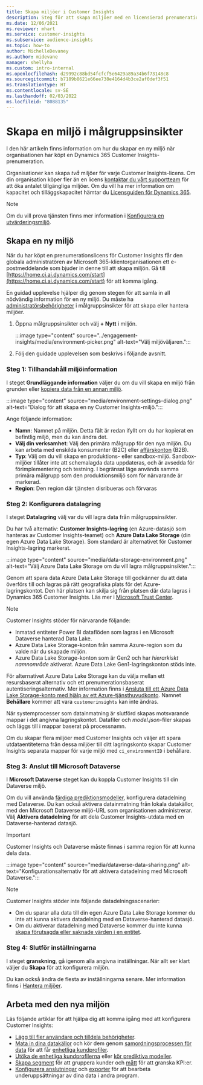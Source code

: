```yaml
---
title: Skapa miljöer i Customer Insights
description: Steg för att skapa miljöer med en licensierad prenumeration för Dynamics 365 Customer Insights.
ms.date: 12/06/2021
ms.reviewer: mhart
ms.service: customer-insights
ms.subservice: audience-insights
ms.topic: how-to
author: MichelleDevaney
ms.author: midevane
manager: shellyha
ms.custom: intro-internal
ms.openlocfilehash: d29992c88bd54fcfcf5e6429a89a34b6f73148c8
ms.sourcegitcommit: b7189b8621e66ee738e4164d4b3ce2af0def3f51
ms.translationtype: HT
ms.contentlocale: sv-SE
ms.lasthandoff: 02/03/2022
ms.locfileid: "8088135"
---
```

# <a name="create-an-environment-in-audience-insights"></a>Skapa en miljö i målgruppsinsikter

I den här artikeln finns information om hur du skapar en ny miljö när organisationen har köpt en Dynamics 365 Customer Insights-prenumeration. 

Organisationer kan skapa *två* miljöer för varje Customer Insights-licens. Om din organisation köper fler än en licens [kontaktar du vårt supportteam](https://go.microsoft.com/fwlink/?linkid=2079641) för att öka antalet tillgängliga miljöer. Om du vill ha mer information om kapacitet och tilläggskapacitet hämtar du [Licensguiden för Dynamics 365](https://go.microsoft.com/fwlink/?LinkId=866544).

> [!NOTE]
> Om du vill prova tjänsten finns mer information i [Konfigurera en utvärderingsmiljö](../trial-signup.md). 

## <a name="create-a-new-environment"></a>Skapa en ny miljö

När du har köpt en prenumerationslicens för Customer Insights får den globala administratören av Microsoft 365-klientorganisationen ett e-postmeddelande som bjuder in denne till att skapa miljön. Gå till [https://home.ci.ai.dynamics.com/start](https://home.ci.ai.dynamics.com/start) för att komma igång. 

En guidad upplevelse hjälper dig genom stegen för att samla in all nödvändig information för en ny miljö. Du måste ha [administratörsbehörigheter](permissions.md) i målgruppsinsikter för att skapa eller hantera miljöer.

1. Öppna målgruppsinsikter och välj **+ Nytt** i miljön.
  
   :::image type="content" source="../engagement-insights/media/environment-picker.png" alt-text="Välj miljöväljaren.":::

1. Följ den guidade upplevelsen som beskrivs i följande avsnitt.

### <a name="step-1-provide-environment-information"></a>Steg 1: Tillhandahåll miljöinformation

I steget **Grundläggande information** väljer du om du vill skapa en miljö från grunden eller [kopiera data från en annan miljö](manage-environments.md#copy-the-environment-configuration).

   :::image type="content" source="media/environment-settings-dialog.png" alt-text="Dialog för att skapa en ny Customer Insights-miljö.":::

Ange följande information:
   - **Namn**: Namnet på miljön. Detta fält är redan ifyllt om du har kopierat en befintlig miljö, men du kan ändra det.
   - **Välj din verksamhet**: Välj den primära målgrupp för den nya miljön. Du kan arbeta med enskilda konsumenter (B2C) eller [affärskonton](work-with-business-accounts.md) (B2B).
   - **Typ**: Välj om du vill skapa en produktions- eller sandbox-miljö. Sandbox-miljöer tillåter inte att schemalagda data uppdateras, och är avsedda för förimplementering och testning. I begränsat läge används samma primära målgrupp som den produktionsmiljö som för närvarande är markerad.
   - **Region**: Den region där tjänsten disribueras och förvaras

### <a name="step-2-configure-data-storage"></a>Steg 2: Konfigurera datalagring

I steget **Datalagring** välj var du vill lagra data från målgruppsinsikter.

Du har två alternativ: **Customer Insights-lagring** (en Azure-datasjö som hanteras av Customer Insights-teamet) och **Azure Data Lake Storage** (din egen Azure Data Lake Storage). Som standard är alternativet för Customer Insights-lagring markerat.

:::image type="content" source="media/data-storage-environment.png" alt-text="Välj Azure Data Lake Storage om du vill lagra målgruppsinsikter.":::

Genom att spara data Azure Data Lake Storage till godkänner du att data överförs till och lagras på rätt geografiska plats för det Azure-lagringskontot. Den här platsen kan skilja sig från platsen där data lagras i Dynamics 365 Customer Insights. Läs mer i [Microsoft Trust Center](https://www.microsoft.com/trust-center).

> [!NOTE]
> Customer Insights stöder för närvarande följande:
> - Inmatad entiteter Power BI dataflöden som lagras i en Microsoft Dataverse hanterad Data Lake.  
> - Azure Data Lake Storage-konton från samma Azure-region som du valde när du skapade miljön.
> - Azure Data Lake Storage-konton som är Gen2 och har *hierarkiskt namnområde* aktiverat. Azure Data Lake Gen1-lagringskonton stöds inte.

För alternativet Azure Data Lake Storage kan du välja mellan ett resursbaserat alternativ och ett prenumerationsbaserat autentiseringsalternativ. Mer information finns i [Ansluta till ett Azure Data Lake Storage-konto med hjälp av ett Azure-tjänsthuvudkonto](connect-service-principal.md). Namnet **Behållare** kommer att vara `customerinsights` kan inte ändras.

När systemprocesser som datainmatning är slutförd skapas motsvarande mappar i det angivna lagringskontot. Datafiler och *model.json*-filer skapas och läggs till i mappar baserat på processnamn.

Om du skapar flera miljöer med Customer Insights och väljer att spara utdataentiteterna från dessa miljöer till ditt lagringskonto skapar Customer Insights separata mappar för varje miljö med `ci_environmentID` i behållare.

### <a name="step-3-connect-to-microsoft-dataverse"></a>Steg 3: Anslut till Microsoft Dataverse
   
I **Microsoft Dataverse** steget kan du koppla Customer Insights till din Dataverse miljö.

Om du vill använda [färdiga prediktionsmodeller](predictions-overview.md#out-of-box-models), konfigurera datadelning med Dataverse. Du kan också aktivera datainmatning från lokala datakällor, med den Microsoft Dataverse miljö-URL som organisationen administrerar. Välj **Aktivera datadelning** för att dela Customer Insights-utdata med en Dataverse-hanterad datasjö.

> [!IMPORTANT]
> Customer Insights och Dataverse måste finnas i samma region för att kunna dela data.

:::image type="content" source="media/dataverse-data-sharing.png" alt-text="Konfigurationsalternativ för att aktivera datadelning med Microsoft Dataverse.":::

> [!NOTE]
> Customer Insights stöder inte följande datadelningsscenarier:
> - Om du sparar alla data till din egen Azure Data Lake Storage kommer du inte att kunna aktivera datadelning med en Dataverse-hanterad datasjö.
> - Om du aktiverar datadelning med Dataverse kommer du inte kunna [skapa förutsagda eller saknade värden i en entitet](predictions.md).

### <a name="step-4-finalize-the-settings"></a>Steg 4: Slutför inställningarna

I steget **granskning**, gå igenom alla angivna inställningar. När allt ser klart väljer du **Skapa** för att konfigurera miljön. 

Du kan också ändra de flesta av inställningarna senare. Mer information finns i [Hantera miljöer](manage-environments.md).

## <a name="work-with-your-new-environment"></a>Arbeta med den nya miljön

Läs följande artiklar för att hjälpa dig att komma igång med att konfigurera Customer Insights: 

- [Lägg till fler användare och tilldela behörigheter](permissions.md).
- [Mata in dina datakällor](data-sources.md) och kör dem genom [samordningsprocessen för data](data-unification.md) för att får [enhetliga kundprofiler](customer-profiles.md).
- [Utöka de enhetliga kundprofilerna](enrichment-hub.md) eller [kör prediktiva modeller](predictions-overview.md).
- [Skapa segment](segments.md) för att gruppera kunder och [mått](measures.md) för att granska KPI:er.
- [Konfigurera anslutningar](connections.md) och [exporter](export-destinations.md) för att bearbeta underuppsättningar av dina data i andra program.
